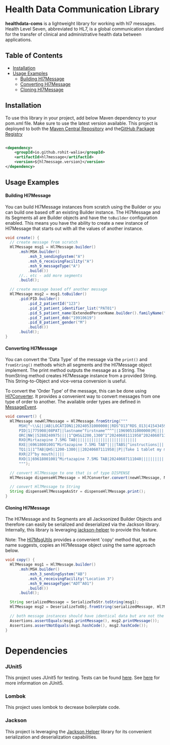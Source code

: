 # Health Data Communication Library

**healthdata-coms** is a lightweight library for working with hl7 messages. Health Level Seven, abbreviated to HL7, is a
global communication standard for the transfer of clinical and administrative health data between applications.

## Table of Contents

- [Installation](#installation)
- [Usage Examples](#usage-examples)
    - [Building Hl7Message](#building-Hl7Message)
    - [Converting Hl7Message](#converting-Hl7Message)
    - [Cloning Hl7Message](#cloning-hl7message)

## Installation

To use this library in your project, add below Maven dependency to your pom.xml file. Make sure to use the
latest version available. This project is deployed to both
the [Maven Central Repository](https://central.sonatype.com/artifact/io.github.rohit-walia/hl7message) and
the[GitHub Package Registry](https://github.com/rohit-walia?tab=packages&repo_name=healthdata-coms)

```xml

<dependency>
    <groupId>io.github.rohit-walia</groupId>
    <artifactId>hl7message</artifactId>
    <version>${hl7message.version}</version>
</dependency>
```

## Usage Examples

#### Building Hl7Message

You can build Hl7Message instances from scratch using the Builder or you can build one based off an existing Builder
instance. The Hl7Message and its Segments all are Builder objects and have the `toBuilder` configuration enabled. This means
you have the ability to create a new instance of Hl7Message that starts out with all the values of another instance.

```Java
void create() {
  // create message from scratch
  Hl7Message msg1 = Hl7Message.builder()
      .msh(MSH.builder()
          .msh_3_sendingSystem("A")
          .msh_6_receivingFacility("A")
          .msh_9_messageType("A")
          .build())
      //.. etc - add more segments
      .build();

  // create message based off another message
  Hl7Message msg2 = msg1.toBuilder()
      .pid(PID.builder()
          .pid_2_patientId("123")
          .pid_3_patient_identifier_list("PAT01")
          .pid_5_patient_name(ExtendedPersonName.builder().familyName("Doe").givenName("Jane").build())
          .pid_7_patient_dob("19910619")
          .pid_8_patient_gender("M")
          .build())
      .build();
}
```

#### Converting Hl7Message

You can convert the 'Data Type' of the message via the `print()` and `fromString()` methods which all segments and the
Hl7Message object implement. The print method outputs the message as a String. The fromString method creates Hl7Message
instance from a provided String. This String-to-Object and vice-versa conversion is useful.

To convert the 'Order Type' of the message, this can be done
using [Hl7Converter](hl7message/src/main/java/org/hl7/Hl7Converter.java). It provides a convenient way to convert messages
from one type of order to another. The available order types are defined
in [MessageEvent](hl7message/src/main/java/org/hl7/common/MessageEvent.java).

```Java
void convert() {
  Hl7Message newHl7Message = Hl7Message.fromString("""
      MSH|^~\\&|||AB|LOCATION1|20240531000000||RDS^O13^RDS_O13|4154345958|P|2.5||||||ASCII|||
      PID|1|775908|08PAT||lastname^firstname^^^^||19690531000000|M|||||||||||||||||||||||||||||||
      ORC|NW||5288240975||||1^QHS&1200,1300^1^20240601111958^20240607111958^0||20240604100958|||1234567890^MedProFirstName^MedProLastName||||||||||||||||||
      RXO|Mirtazapine 7.5MG TAB|||||||||||||||||||||||||||
      RXE||69618001001^Mirtazapine 7.5MG TAB^||||TABS|^instructions||||||||58902||||||||||||F33.9^Depression^ICD10|||||||||||||||||
      TQ1|1|1^TAB|QHS|1200-1300|||20240607111958||P||Take 1 tablet my mouth every day for Depression|A||
      RXR|27^by mouth|||||
      RXD|1|69618001001^Mirtazapine 7.5MG TAB|20240607111040||||||||||||||||||||||||||||||
      """);

  // convert Hl7Message to one that is of type DISPENSE
  Hl7Message dispenseHl7Message = Hl7Converter.convert(newHl7Message, MessageEvent.ORDER_DISPENSE);

  // convert Hl7Message to String
  String dispenseHl7MessageAsStr = dispenseHl7Message.print();
}
```

#### Cloning Hl7Message

The Hl7Message and its Segments are all Jacksonized Builder Objects and therefore can easily be serialized and deserialized
via the Jackson library. Internally, this library is
leveraging [jackson-helper](https://github.com/rohit-walia/jackson-helper) to provide this feature.

Note: The [Hl7MsgUtils](hl7message/src/main/java/org/hl7/utils/Hl7MsgUtils.java) provides a convenient 'copy' method that,
as the name suggests, copies an Hl7Message object using the same approach below.

```Java
void copy() {
  Hl7Message msg1 = Hl7Message.builder()
      .msh(MSH.builder()
          .msh_3_sendingSystem("AB")
          .msh_6_receivingFacility("Location 3")
          .msh_9_messageType("ADT^A01")
          .build())
      .build();

  String serializedMessage = SerializeToStr.toString(msg1);
  Hl7Message msg2 = DeserializeToObj.fromString(serializedMessage, Hl7Message.class);

  // both message instances should have identical data but are not the same object
  Assertions.assertEquals(msg1.printMessage(), msg2.printMessage());
  Assertions.assertNotEquals(msg1.hashCode(), msg2.hashCode());
}
```

# Dependencies

### JUnit5

This project uses JUnit5 for testing. Tests can be found [here](hl7message/src/test/java/org/hl7).
See [here](https://junit.org/junit5/docs/current/user-guide/) for more information on JUnit5.

### Lombok

This project uses lombok to decrease boilerplate code.

### Jackson

This project is leveraging the [Jackson Helper](https://github.com/rohit-walia/jackson-helper) library for its convenient
serialization and deserialization capabilities.
